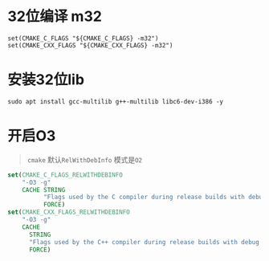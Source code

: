 # 32位编译 m32 

```
set(CMAKE_C_FLAGS "${CMAKE_C_FLAGS} -m32")
set(CMAKE_CXX_FLAGS "${CMAKE_CXX_FLAGS} -m32")
```

# 安装32位lib 

```
sudo apt install gcc-multilib g++-multilib libc6-dev-i386 -y
```

# 开启O3

> `cmake` 默认`RelWithDebInfo` 模式是`O2`

```cmake
set(CMAKE_C_FLAGS_RELWITHDEBINFO
    "-O3 -g"
    CACHE STRING
          "Flags used by the C compiler during release builds with debug info."
          FORCE)
set(CMAKE_CXX_FLAGS_RELWITHDEBINFO
    "-O3 -g"
    CACHE
      STRING
      "Flags used by the C++ compiler during release builds with debug info."
      FORCE)
```
 


